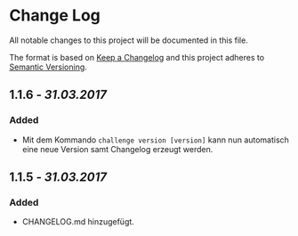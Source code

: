 # Change Log
All notable changes to this project will be documented in this file.

The format is based on [Keep a Changelog](http://keepachangelog.com/)
and this project adheres to [Semantic Versioning](http://semver.org/).

<!-- CHANGES -->

## 1.1.6 _- 31.03.2017_
### Added
- Mit dem Kommando `challenge version [version]` kann nun automatisch eine neue Version samt Changelog erzeugt werden.

## 1.1.5 _- 31.03.2017_
### Added
- CHANGELOG.md hinzugefügt.
